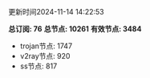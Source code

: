 更新时间2024-11-14 14:22:53

**总订阅: 76**
**总节点: 10261**
**有效节点: 3484**
- trojan节点: 1747
- v2ray节点: 920
- ss节点: 817
